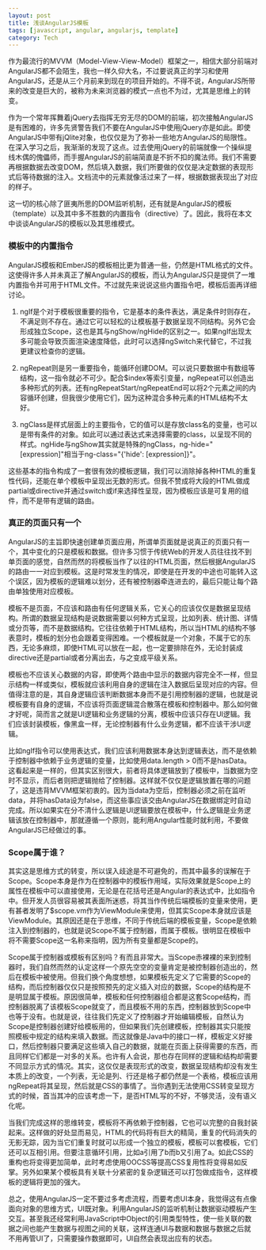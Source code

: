 ```yaml
---
layout: post
title: 浅谈AngularJS模板
tags: [javascript, angular, angularjs, template]
category: Tech
---
```


作为最流行的MVVM（Model-View-View-Model）框架之一，相信大部分前端对AngularJS都不会陌生，我也一样久仰大名，不过要说真正的学习和使用AngularJS，还是从三个月前来到现在的项目开始的。不得不说，AngularJS所带来的改变是巨大的，被称为未来浏览器的模式一点也不为过，尤其是思维上的转变。

作为一个常年挥舞着jQuery去指挥无穷无尽的DOM的前端，初次接触AngularJS是有困难的，许多先贤警告我们不要在AngularJS中使用jQuery亦是如此。即使AngularJS中带有jQlite对象，也仅仅是为了弥补一些地方AngularJS的局限性。在深入学习之后，我渐渐的发现了这点。过去使用jQuery的前端就像一个操纵提线木偶的傀儡师，而手握AngularJS的前端简直是不折不扣的魔法师。我们不需要再根据数据去改变DOM，然后填入数据，我们所要做的仅仅是决定数据的表现形式后等待数据的注入。文档流中的元素就像活过来了一样，根据数据表现出了对应的样子。

这一切的核心除了匪夷所思的DOM监听机制，还有就是AngularJS的模板（template）以及其中多不胜数的内置指令（directive）了。因此，我将在本文中谈谈AngularJS的模板以及其思维模式。
<!-- more -->

### 模板中的内置指令

AngularJS模板和EmberJS的模板相比更为普通一些，仍然是HTML格式的文件。这使得许多人并未真正了解AngularJS的模板，而认为AngularJS只是提供了一堆内置指令并可用于HTML文件。不过就先来说说这些内置指令吧，模板后面再详细讨论。

1. ngIf是个对于模板很重要的指令，它是基本的条件表达，满足条件时则存在，不满足则不存在。通过它可以轻松的让模板基于数据呈现不同结构。另外它会形成独立Scope，这也是其与ngShow/ngHide的区别之一。如果ngIf出现太多可能会导致页面渲染速度降低，此时可以选择ngSwitch来代替它，不过我更建议检查你的逻辑。


1. ngRepeat则是另一重要指令，能循环创建DOM。可以说只要数据中有数组等结构，这一指令就必不可少。配合$index等索引变量，ngRepeat可以创造出多种形式的列表。还有ngRepeatStart/ngRepeatEnd可以将2个元素之间的内容循环创建，但我很少使用它们，因为这种混合多种元素的HTML结构不太好。

1. ngClass是样式层面上的主要指令，它的值可以是存放class名的变量，也可以是带有条件的对象。如此可以通过表达式来选择需要的class，以呈现不同的样式。ngHide与ngShow其实就是特殊的ngClass，ng-hide="[expression]"相当于ng-class="{'hide': [expression]}"。

这些基本的指令构成了一套很有效的模板逻辑，我们可以消除掉各种HTML的重复性代码，还能在单个模板中呈现出无数的形式。但我不赞成将大段的HTML做成partial或directive并通过switch或if来选择性呈现，因为模板应该是可复用的组件，而不是带有逻辑的路由。


### 真正的页面只有一个

AngularJS的主旨即快速创建单页面应用，所谓单页面就是说真正的页面只有一个，其中变化的只是模板和数据。但许多习惯于传统Web的开发人员往往找不到单页面的感觉，自然而然的将模板当作了以往的HTML页面，然后根据AngularJS的路由一一对应到模板。这是时常发生的情况，即使是在开发的中途也可能转入这个误区，因为模板的逻辑难以划分，还有被控制器牵连进去的，最后只能让每个路由单独使用对应模板。

模板不是页面，不应该和路由有任何逻辑关系，它关心的应该仅仅是数据呈现结构。所谓的数据呈现结构是说数据需要以何种方式呈现，比如列表、统计图、详情或分页等，而不是数据结构。它往往依赖于HTML结构，所以当HTML的结构不够表意时，模板的划分也会跟着变得困难。一个模板就是一个对象，不属于它的东西，无论多麻烦，即使HTML可以放在一起，也一定要排除在外，无论封装成directive还是partial或者分离出去，与之变成平级关系。

模板也不应该关心数据的内容，即使两个路由中显示的数据内容完全不一样，但显示结构一样或类似，模板就应该利用自身的逻辑在注入数据后呈现对应的内容。但值得注意的是，其自身逻辑应该判断数据本身而不是引用控制器的逻辑，也就是说模板要有自身的逻辑，不应该将页面逻辑混合散落在模板和控制器中。那么如何做才好呢，简而言之就是UI逻辑和业务逻辑的分离，模板中应该只存在UI逻辑。我们应该封装模板，像黑盒一样，无论控制器有什么业务逻辑，都不应该干涉UI逻辑。

比如ngIf指令可以使用表达式，我们应该利用数据本身达到逻辑表达，而不是依赖于控制器中依赖于业务逻辑的变量，比如使用data.length > 0而不是hasData。这看起来是一样的，但其实区别很大，前者将具体逻辑放到了模板中，当数据为空时不显示，而后者则把逻辑抛给了控制器。这样就不仅仅是逻辑放置在哪的问题了，这是违背MVVM框架初衷的。因为当data为空后，控制器必须之前在监听data，并将hasData设为false，而这些事应该交由AngularJS在数据绑定时自动完成。所以如果实在分不清什么逻辑是UI逻辑要放在模板中，什么逻辑是业务逻辑该放在控制器中，那就遵循一个原则，能利用Angular性能时就利用，不要做AngularJS已经做过的事。

### Scope属于谁？

其实这是思维方式的转变，所以误入歧途是不可避免的，而其中最多的误解在于Scope。Scope本身是作为在控制器中的模板作用域，实际效果就是Scope上的属性在模板中可以直接使用，无论是在花括号还是Angular的表达式中，比如指令中。但开发人员很容易被其表面所迷惑，将其当作传统后端模板的变量来使用，更有甚者发明了$scope.vm作为ViewModule来使用，但其实Scope本身就应该是ViewModule。其原因还是在于思维，不同于传统后端的模板变量，Scope是依赖注入到控制器的，也就是说Scope不属于控制器，而属于模板。很明显在模板中将不需要Scope这一名称来指明，因为所有变量都是Scope的。

Scope属于控制器或模板有区别吗？有而且非常大。当Scope赤裸裸的来到控制器时，我们自然而然的认定这样一个原先空空的变量肯定是被控制器创造出的，然后在模板中被使用。但我们换个角度想想，如果模板先定义了它需要的Scope的结构，而后控制器仅仅只是按照预先的定义插入对应的数据，Scope的结构是不是明显属于模板。原因很简单，模板和任何控制器组合都是这套Scope结构，而控制器脱离了该模板Scope就变了，而且模板不用的东西，控制器放到Scope中也等于没有。也就是说，往往我们先定义了控制器才开始编辑模板，自然认为Scope是控制器创建好给模板用的，但如果我们先创建模板，控制器其实只能按照模板中规定的结构来填入数据。而这就像是Java中的接口一样，模板定义好接口，然后控制器只要满足这些填入自己的数据，就能在页面上获得需要的东西，而且同样它们都是一对多的关系。也许有人会说，那也存在同样的逻辑和结构却需要不同显示方式的情况。其实，这仅仅是表现形式的改变，数据呈现结构却没有发生本质上的改变，一个列表，无论是列、行还是格子都仍然是一个表格，模板应该用ngRepeat将其呈现，然后就是CSS的事情了。当你遇到无法使用CSS转变呈现方式的时候，首当其冲的应该考虑一下，是否HTML写的不好，不够灵活，没有语义化呢。

当我们完成这样的思维转变，模板将不再依赖于控制器，它也可以完整的自我封装起来。这样做的好处显而易见，HTML的代码将有巨大的精简，重复的代码消失的无影无踪，因为当它们重复时就可以形成一个独立的模板，模板可以套模板，它们还可以互相引用。但要注意循环引用，比如a引用了b而b又引用了a。如此CSS的重构也将变得更加简单，此时考虑使用OOCSS等提高CSS复用性将变得易如反掌。另外如果某个模板具有关联十分紧密的复杂逻辑还可以打包做成指令，这样模板的逻辑将更加的强大。

总之，使用AngularJS一定不要过多考虑流程，而要考虑UI本身，我觉得这有点像面向对象的思维方式，UI既对象。利用AngularJS的监听机制让数据驱动模板产生交互。甚至我还经常利用JavaScript中Object的引用类型特性，使一些关联的数据之间也能产生数据与视图之间的关联，这样连通UI与数据和数据与数据之后就不用再管UI了，只需要操作数据即可，UI自然会表现出应有的状态。
